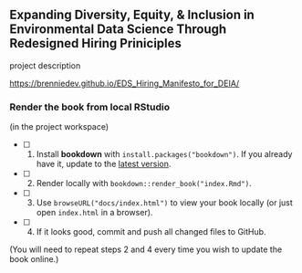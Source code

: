 ## Expanding Diversity, Equity, & Inclusion in Environmental Data Science Through Redesigned Hiring Priniciples

project description

https://brenniedev.github.io/EDS_Hiring_Manifesto_for_DEIA/



### Render the book from local RStudio

(in the project workspace)

- [ ] 1. Install **bookdown** with `install.packages("bookdown")`. If you already have it, update to the [latest version](https://CRAN.R-project.org/package=bookdown).

- [ ] 2. Render locally with `bookdown::render_book("index.Rmd")`.

- [ ] 3. Use `browseURL("docs/index.html")` to view your book locally (or just open `index.html` in a browser).

- [ ] 4. If it looks good, commit and push all changed files to GitHub. 

(You will need to repeat steps 2 and 4 every time you wish to update the book online.)

